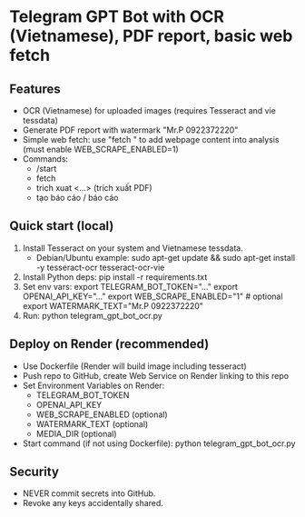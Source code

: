 # Telegram GPT Bot with OCR (Vietnamese), PDF report, basic web fetch

## Features
- OCR (Vietnamese) for uploaded images (requires Tesseract and vie tessdata)
- Generate PDF report with watermark "Mr.P 0922372220"
- Simple web fetch: use "fetch <url>" to add webpage content into analysis (must enable WEB_SCRAPE_ENABLED=1)
- Commands:
  - /start
  - fetch <url>
  - trich xuat <...>  (trích xuất PDF)
  - tạo báo cáo / báo cáo

## Quick start (local)
1. Install Tesseract on your system and Vietnamese tessdata.
   - Debian/Ubuntu example:
     sudo apt-get update && sudo apt-get install -y tesseract-ocr tesseract-ocr-vie
2. Install Python deps:
   pip install -r requirements.txt
3. Set env vars:
   export TELEGRAM_BOT_TOKEN="..."
   export OPENAI_API_KEY="..."
   export WEB_SCRAPE_ENABLED="1"   # optional
   export WATERMARK_TEXT="Mr.P 0922372220"
4. Run:
   python telegram_gpt_bot_ocr.py

## Deploy on Render (recommended)
- Use Dockerfile (Render will build image including tesseract)
- Push repo to GitHub, create Web Service on Render linking to this repo
- Set Environment Variables on Render:
  - TELEGRAM_BOT_TOKEN
  - OPENAI_API_KEY
  - WEB_SCRAPE_ENABLED (optional)
  - WATERMARK_TEXT (optional)
  - MEDIA_DIR (optional)
- Start command (if not using Dockerfile): python telegram_gpt_bot_ocr.py

## Security
- NEVER commit secrets into GitHub.
- Revoke any keys accidentally shared.

